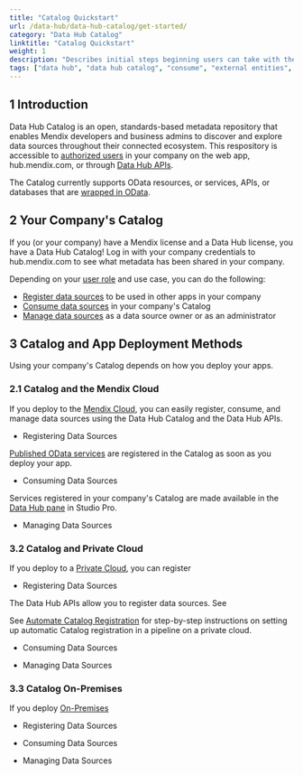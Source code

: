 ```yaml
---
title: "Catalog Quickstart"
url: /data-hub/data-hub-catalog/get-started/
category: "Data Hub Catalog"
linktitle: "Catalog Quickstart"
weight: 1
description: "Describes initial steps beginning users can take with their Catalog."
tags: ["data hub", "data hub catalog", "consume", "external entities", "asset", "entities", "data hub pane", "studio pro"]
---
```


## 1 Introduction

Data Hub Catalog is an open, standards-based metadata repository that enables Mendix developers and business admins to discover and explore data sources throughout their connected ecosystem. This respository is accessible to [authorized users](/data-hub/data-hub-catalog/manage-data-sources/user-roles/) in your company on the web app, hub.mendix.com, or through [Data Hub APIs](/apidocs-mxsdk/apidocs/data-hub-apis/).

The Catalog currently supports OData resources, or services, APIs, or databases that are [wrapped in OData](/refguide/wrap-services-odata/).

## 2 Your Company's Catalog

If you (or your company) have a Mendix license and a Data Hub license, you have a Data Hub Catalog! Log in with your company credentials to hub.mendix.com to see what metadata has been shared in your company. 

Depending on your [user role](/data-hub/data-hub-catalog/manage-data-sources/user-roles/) and use case, you can do the following:

* [Register data sources](/data-hub/data-hub-catalog/register-data-sources/) to be used in other apps in your company
* [Consume data sources](/data-hub/data-hub-catalog/consume-data-sources/) in your company's Catalog
* [Manage data sources](/data-hub/data-hub-catalog/manage-data-sources/) as a data source owner or as an administrator

## 3 Catalog and App Deployment Methods

Using your company's Catalog depends on how you deploy your apps.

### 2.1 Catalog and the Mendix Cloud

If you deploy to the [Mendix Cloud](/developerportal/deploy/mendix-cloud-deploy/), you can easily register, consume, and manage data sources using the Data Hub Catalog and the Data Hub APIs.

* Registering Data Sources

[Published OData services](/refguide/integration/published-odata-services/) are registered in the Catalog as soon as you deploy your app. 

* Consuming Data Sources

Services registered in your company's Catalog are made available in the [Data Hub pane](/refguide/data-hub-pane/) in Studio Pro.

* Managing Data Sources

### 3.2 Catalog and Private Cloud

If you deploy to a [Private Cloud](/developerportal/deploy/private-cloud/), you can register

* Registering Data Sources

The Data Hub APIs allow you to register data sources. See

See [Automate Catalog Registration](/data-hub/data-hub-catalog/automate-registration/) for step-by-step instructions on setting up automatic Catalog registration in a pipeline on a private cloud.

* Consuming Data Sources

* Managing Data Sources

### 3.3 Catalog On-Premises

If you deploy [On-Premises](/developerportal/deploy/on-premises-design/)

* Registering Data Sources

* Consuming Data Sources

* Managing Data Sources